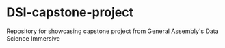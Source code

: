 # DSI-capstone-project
Repository for showcasing capstone project from General Assembly's Data Science Immersive
